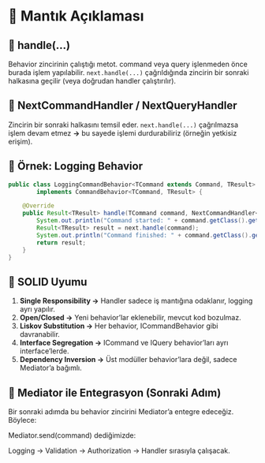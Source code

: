 # 🧠 Mantık Açıklaması
## 🔹 handle(...)

Behavior zincirinin çalıştığı metot.
command veya query işlenmeden önce burada işlem yapılabilir.
`next.handle(...)` çağrıldığında zincirin bir sonraki halkasına geçilir (veya doğrudan handler çalıştırılır).

## 🔹 NextCommandHandler / NextQueryHandler
Zincirin bir sonraki halkasını temsil eder.
`next.handle(...)` çağrılmazsa işlem devam etmez __→__ bu sayede işlemi durdurabiliriz (örneğin yetkisiz erişim).

## 🧪 Örnek: Logging Behavior

```java
public class LoggingCommandBehavior<TCommand extends Command, TResult>
        implements CommandBehavior<TCommand, TResult> {

    @Override
    public Result<TResult> handle(TCommand command, NextCommandHandler<TCommand, TResult> next) {
        System.out.println("Command started: " + command.getClass().getSimpleName());
        Result<TResult> result = next.handle(command);
        System.out.println("Command finished: " + command.getClass().getSimpleName());
        return result;
    }
}
```

## 🧩 SOLID Uyumu

1. __Single Responsibility ->__ 	Handler sadece iş mantığına odaklanır, logging ayrı yapılır.
2. __Open/Closed ->__ Yeni behavior’lar eklenebilir, mevcut kod bozulmaz.
3. __Liskov Substitution ->__ Her behavior, ICommandBehavior gibi davranabilir.
4. __Interface Segregation ->__ ICommand ve IQuery behavior’ları ayrı interface’lerde.
5. __Dependency Inversion ->__ Üst modüller behavior’lara değil, sadece Mediator’a bağımlı.


## 🔄 Mediator ile Entegrasyon (Sonraki Adım)
Bir sonraki adımda bu behavior zincirini Mediator’a entegre edeceğiz. Böylece:

Mediator.send(command) dediğimizde:

Logging → Validation → Authorization → Handler sırasıyla çalışacak.
